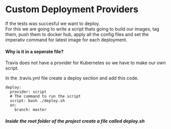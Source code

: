 # Custom Deployment Providers
If the tests was succesful we want to deploy.  
For this we are going to write a script thats going to build our images, tag them, push them to docker hub, apply all the config files and set the imperativ command for latest image for each deployment.  
#### Why is it in a seperate file?
Travis does not have a provider for Kubernetes so we have to make our own script.  

In the .travis.yml file create a deploy section and add this code.  
```
deploy:
  provider: script
  # The command to run the script
  script: bash ./deploy.sh
  on:
    branch: master
```
##### Inside the root folder of the project create a file called deploy.sh
